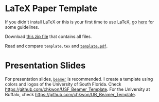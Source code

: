 # LaTeX Paper Template

If you didn't install LaTeX or this is your first time to use LaTeX, go [here](http://stom.chkwon.net/resources/computer-help/latex/) for some guidelines.

Download [this zip file](https://github.com/chkwon/LaTeX-Paper-Template/archive/master.zip) that contains all files.

Read and compare `template.tex` and [`template.pdf`](https://github.com/chkwon/LaTeX-Paper-Template/blob/master/template.pdf).


# Presentation Slides

For presentation slides, [`beamer`](https://en.wikipedia.org/wiki/Beamer_(LaTeX)) is recommended. I create a template using colors and logos of the University of South Florida. Check https://github.com/chkwon/USF_Beamer_Template. For the University at Buffalo, check https://github.com/chkwon/UB_Beamer_Template.
